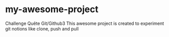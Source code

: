 # my-awesome-project
Challenge Quête Git/Github3
This awesome project is created to experiment git notions like clone, push and pull
